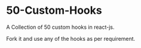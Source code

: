 # 50-Custom-Hooks
A Collection of 50 custom hooks in react-js.

Fork it and use any of the hooks as per requirement.
